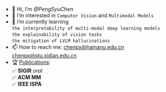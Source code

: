 - 👋 Hi, I’m *@PengSyuChen*
- 👀 I’m interested in `Computer Vision` and `Multimodal Models`
- 🌱 I’m currently learning
</br>       `the interpretability of multi-modal deep learning models`
</br>       `the explainability of vision tasks`
</br>       `the mitigation of LVLM hallucinations`
- 📫 How to reach me: [chenpx@hainanu.edu.cn](mailto:chenpx@hainanu.edu.cn) [chenpx@stu.xidian.edu.cn](mailto:chenpx@stu.xidian.edu.cn) 
- 🏆 [Publications](https://scholar.google.com/citations?user=fwHbZGoAAAAJ&hl=zh-CN "link"):
</br>       ✅ **SIGIR** *oral*
</br>       ✅ **ACM MM**
</br>       ✅ **IEEE ISPA**
